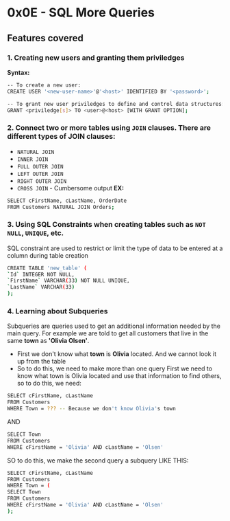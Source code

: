 # 0x0E - SQL More Queries
## Features covered
### 1. Creating new users and granting them priviledges
**Syntax:**
```bash
-- To create a new user:
CREATE USER '<new-user-name>'@'<host>' IDENTIFIED BY '<password>';
```
```bash
-- To grant new user priviledges to define and control data structures:
GRANT <priviledge[s]> TO <user>@<host> [WITH GRANT OPTION];
```
### 2. Connect two or more tables using `JOIN` clauses. There are different types of **JOIN** clauses:
- `NATURAL JOIN`
- `INNER JOIN`
- `FULL OUTER JOIN`
- `LEFT OUTER JOIN`
- `RIGHT OUTER JOIN`
- `CROSS JOIN` - Cumbersome output
**EX:**
```bash
SELECT cFirstName, cLastName, OrderDate
FROM Customers NATURAL JOIN Orders;
```
### 3. Using SQL Constraints when creating tables such as `NOT NULL`, `UNIQUE`, etc.
 SQL constraint are used to restrict or limit the type of data to be entered at a column during table creation
```bash
CREATE TABLE 'new_table' (
`Id` INTEGER NOT NULL,
`FirstName` VARCHAR(33) NOT NULL UNIQUE,
`LastName` VARCHAR(33)
);
```
### 4. Learning about Subqueries
Subqueries are queries used to get an additional information needed by the main query. For example we are told to get all customers that live in the same **town** as **'Olivia Olsen'**.
- First we don't know what **town** is **Olivia** located. And we cannot look it up from the table
- So to do this, we need to make more than one query
First we need to know what town is Olivia located and use that information to find others, so to do this, we need:
```bash
SELECT cFirstName, cLastName
FROM Customers
WHERE Town = ??? -- Because we don't know Olivia's town
```
AND
```bash
SELECT Town
FROM Customers
WHERE cFirstName = 'Olivia' AND cLastName = 'Olsen'
```
SO to do this, we make the second query a subquery
LIKE THIS:
```bash
SELECT cFirstName, cLastName
FROM Customers
WHERE Town = (
SELECT Town
FROM Customers
WHERE cFirstName = 'Olivia' AND cLastName = 'Olsen'
);
```
